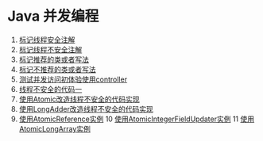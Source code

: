 # Java 并发编程

1. [标记线程安全注解](src/main/java/com/sakura/concurrencycase/annotation/ThreadSafe.java)
2. [标记线程不安全注解](src/main/java/com/sakura/concurrencycase/annotation/NotThreadSafe.java)
3. [标记推荐的类或者写法](src/main/java/com/sakura/concurrencycase/annotation/Recommend.java)
4. [标记不推荐的类或者写法](src/main/java/com/sakura/concurrencycase/annotation/NotRecommend.java)
5. [测试并发访问初体验使用controller](src/main/java/com/sakura/concurrencycase/controller/TestController.java)
6. [线程不安全的代码一](src/main/java/com/sakura/concurrencycase/ConcurrencyTest.java)
7. [使用Atomic改造线程不安全的代码实现](src/main/java/com/sakura/concurrencycase/example/count/CountExample2.java)
8. [使用LongAdder改造线程不安全的代码实现](src/main/java/com/sakura/concurrencycase/example/atomic/AtomicExample3.java)
9. [使用AtomicReference实例](src/main/java/com/sakura/concurrencycase/example/atomic/AtomicExample4.java)
10 [使用AtomicIntegerFieldUpdater实例](src/main/java/com/sakura/concurrencycase/example/atomic/AtomicExample5.java)
11 [使用AtomicLongArray实例](src/main/java/com/sakura/concurrencycase/example/atomic/AtomicExample6.java)